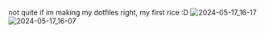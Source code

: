 not quite if im making my dotfiles right, my first rice :D
![2024-05-17_16-17](https://github.com/txmpted/dotfiles/assets/81000091/58f28203-90d1-477c-9094-496ac1e9a324)
![2024-05-17_16-07](https://github.com/txmpted/dotfiles/assets/81000091/d96f1495-4ffe-4633-8014-a9832c6a1fe0)
